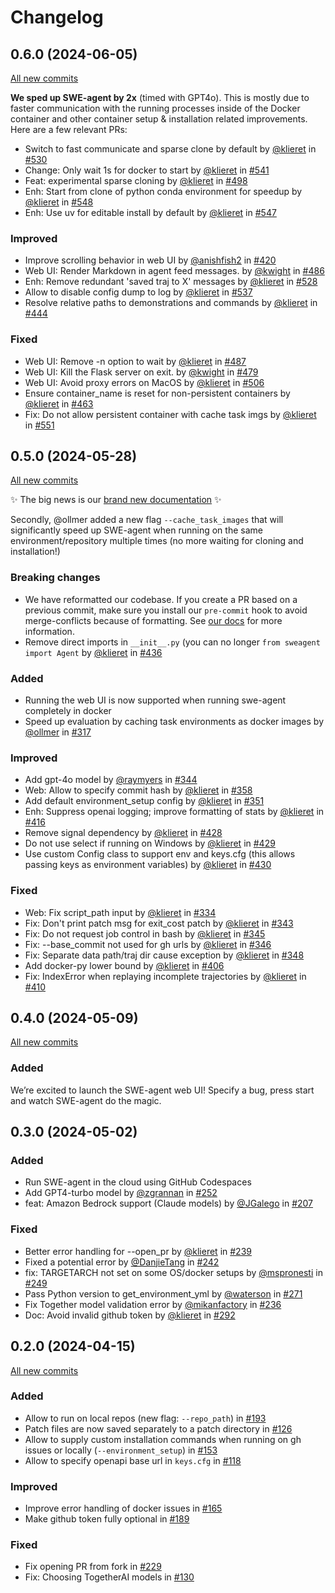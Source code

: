# Changelog

## 0.6.0 (2024-06-05)

[All new commits](https://github.com/princeton-nlp/SWE-agent/compare/v0.5.0...v0.6.0)

**We sped up SWE-agent by 2x** (timed with GPT4o). This is mostly due to faster communication with the running processes inside of the Docker container and other container setup & installation related improvements. Here are a few relevant PRs:

* Switch to fast communicate and sparse clone by default by [@klieret](https://github.com/klieret) in [#530](https://github.com/princeton-nlp/SWE-agent/pull/530)
* Change: Only wait 1s for docker to start by [@klieret](https://github.com/klieret) in [#541](https://github.com/princeton-nlp/SWE-agent/pull/541)
* Feat: experimental sparse cloning by [@klieret](https://github.com/klieret) in [#498](https://github.com/princeton-nlp/SWE-agent/pull/498)
* Enh: Start from clone of python conda environment for speedup by [@klieret](https://github.com/klieret) in [#548](https://github.com/princeton-nlp/SWE-agent/pull/548)
* Enh: Use uv for editable install by default by [@klieret](https://github.com/klieret) in [#547](https://github.com/princeton-nlp/SWE-agent/pull/547)

### Improved

* Improve scrolling behavior in web UI by [@anishfish2](https://github.com/anishfish2) in [#420](https://github.com/princeton-nlp/SWE-agent/pull/420)
* Web UI: Render Markdown in agent feed messages. by [@kwight](https://github.com/kwight) in [#486](https://github.com/princeton-nlp/SWE-agent/pull/486)
* Enh: Remove redundant 'saved traj to X' messages by [@klieret](https://github.com/klieret) in [#528](https://github.com/princeton-nlp/SWE-agent/pull/528)
* Allow to disable config dump to log by [@klieret](https://github.com/klieret) in [#537](https://github.com/princeton-nlp/SWE-agent/pull/537)
* Resolve relative paths to demonstrations and commands by [@klieret](https://github.com/klieret) in [#444](https://github.com/princeton-nlp/SWE-agent/pull/444)

### Fixed

* Web UI: Remove -n option to wait by [@klieret](https://github.com/klieret) in [#487](https://github.com/princeton-nlp/SWE-agent/pull/487)
* Web UI: Kill the Flask server on exit. by [@kwight](https://github.com/kwight) in [#479](https://github.com/princeton-nlp/SWE-agent/pull/479)
* Web UI: Avoid proxy errors on MacOS by [@klieret](https://github.com/klieret) in [#506](https://github.com/princeton-nlp/SWE-agent/pull/506)
* Ensure container_name is reset for non-persistent containers by [@klieret](https://github.com/klieret) in [#463](https://github.com/princeton-nlp/SWE-agent/pull/463)
* Fix: Do not allow persistent container with cache task imgs by [@klieret](https://github.com/klieret) in [#551](https://github.com/princeton-nlp/SWE-agent/pull/551)


## 0.5.0 (2024-05-28)

[All new commits](https://github.com/princeton-nlp/SWE-agent/compare/v0.4.0...v0.5.0)

✨ The big news is our [brand new documentation](https://princeton-nlp.github.io/SWE-agent/) ✨

Secondly, @ollmer added a new flag `--cache_task_images` that will significantly speed up SWE-agent when running on the same environment/repository multiple times (no more waiting for cloning and installation!)

### Breaking changes

* We have reformatted our codebase. If you create a PR based on a previous commit, make sure you install our `pre-commit` hook to avoid merge-conflicts because of formatting. See [our docs](https://princeton-nlp.github.io/SWE-agent/dev/formatting_conflicts/) for more information.
* Remove direct imports in `__init__.py` (you can no longer `from sweagent import Agent` by [@klieret](https://github.com/klieret) in [#436](https://github.com/princeton-nlp/SWE-agent/pull/436)

### Added

* Running the web UI is now supported when running swe-agent completely in docker
* Speed up evaluation by caching task environments as docker images by [@ollmer](https://github.com/ollmer) in [#317](https://github.com/princeton-nlp/SWE-agent/pull/317)

### Improved

* Add gpt-4o model by [@raymyers](https://github.com/raymyers) in [#344](https://github.com/princeton-nlp/SWE-agent/pull/344)
* Web: Allow to specify commit hash by [@klieret](https://github.com/klieret) in [#358](https://github.com/princeton-nlp/SWE-agent/pull/358)
* Add default environment_setup config by [@klieret](https://github.com/klieret) in [#351](https://github.com/princeton-nlp/SWE-agent/pull/351)
* Enh: Suppress openai logging; improve formatting of stats by [@klieret](https://github.com/klieret) in [#416](https://github.com/princeton-nlp/SWE-agent/pull/416)
* Remove signal dependency by [@klieret](https://github.com/klieret) in [#428](https://github.com/princeton-nlp/SWE-agent/pull/428)
* Do not use select if running on Windows by [@klieret](https://github.com/klieret) in [#429](https://github.com/princeton-nlp/SWE-agent/pull/429)
* Use custom Config class to support env and keys.cfg (this allows passing keys as environment variables) by [@klieret](https://github.com/klieret) in [#430](https://github.com/princeton-nlp/SWE-agent/pull/430)

### Fixed

* Web: Fix script_path input by [@klieret](https://github.com/klieret) in [#334](https://github.com/princeton-nlp/SWE-agent/pull/334)
* Fix: Don't print patch msg for exit_cost patch by [@klieret](https://github.com/klieret) in [#343](https://github.com/princeton-nlp/SWE-agent/pull/343)
* Fix: Do not request job control in bash by [@klieret](https://github.com/klieret) in [#345](https://github.com/princeton-nlp/SWE-agent/pull/345)
* Fix: --base_commit not used for gh urls by [@klieret](https://github.com/klieret) in [#346](https://github.com/princeton-nlp/SWE-agent/pull/346)
* Fix: Separate data path/traj dir cause exception by [@klieret](https://github.com/klieret) in [#348](https://github.com/princeton-nlp/SWE-agent/pull/348)
* Add docker-py lower bound by [@klieret](https://github.com/klieret) in [#406](https://github.com/princeton-nlp/SWE-agent/pull/406)
* Fix: IndexError when replaying incomplete trajectories by [@klieret](https://github.com/klieret) in [#410](https://github.com/princeton-nlp/SWE-agent/pull/410)


## 0.4.0 (2024-05-09)

[All new commits](https://github.com/princeton-nlp/SWE-agent/compare/v0.3.0...v0.4.0)

### Added

We’re excited to launch the SWE-agent web UI! Specify a bug, press start and watch SWE-agent do the magic.

## 0.3.0 (2024-05-02)

### Added

* Run SWE-agent in the cloud using GitHub Codespaces
* Add GPT4-turbo model by [@zgrannan](https://github.com/zgrannan) in [#252](https://github.com/princeton-nlp/SWE-agent/pull/252)
* feat: Amazon Bedrock support (Claude models) by [@JGalego](https://github.com/JGalego) in [#207](https://github.com/princeton-nlp/SWE-agent/pull/207)

### Fixed

* Better error handling for --open_pr by [@klieret](https://github.com/klieret) in [#239](https://github.com/princeton-nlp/SWE-agent/pull/239)
* Fixed a potential error by [@DanjieTang](https://github.com/DanjieTang) in [#242](https://github.com/princeton-nlp/SWE-agent/pull/242)
* fix: TARGETARCH not set on some OS/docker setups by [@mspronesti](https://github.com/mspronesti) in [#249](https://github.com/princeton-nlp/SWE-agent/pull/249)
* Pass Python version to get_environment_yml by [@waterson](https://github.com/waterson) in [#271](https://github.com/princeton-nlp/SWE-agent/pull/271)
* Fix Together model validation error by [@mikanfactory](https://github.com/mikanfactory) in [#236](https://github.com/princeton-nlp/SWE-agent/pull/236)
* Doc: Avoid invalid github token by [@klieret](https://github.com/klieret) in [#292](https://github.com/princeton-nlp/SWE-agent/pull/292)

## 0.2.0 (2024-04-15)

[All new commits](https://github.com/princeton-nlp/SWE-agent/compare/v0.1.2...v0.2.0)

### Added

* Allow to run on local repos (new flag: `--repo_path`) in [#193](https://github.com/princeton-nlp/SWE-agent/pull/193)
* Patch files are now saved separately to a patch directory in [#126](https://github.com/princeton-nlp/SWE-agent/pull/126)
* Allow to supply custom installation commands when running on gh issues or locally (`--environment_setup`) in [#153](https://github.com/princeton-nlp/SWE-agent/pull/153)
* Allow to specify openapi base url in `keys.cfg` in [#118](https://github.com/princeton-nlp/SWE-agent/pull/118)

### Improved

* Improve error handling of docker issues in [#165](https://github.com/princeton-nlp/SWE-agent/pull/165)
* Make github token fully optional in [#189](https://github.com/princeton-nlp/SWE-agent/pull/189)

### Fixed

* Fix opening PR from fork in [#229](https://github.com/princeton-nlp/SWE-agent/pull/229)
* Fix: Choosing TogetherAI models in [#130](https://github.com/princeton-nlp/SWE-agent/pull/130)
